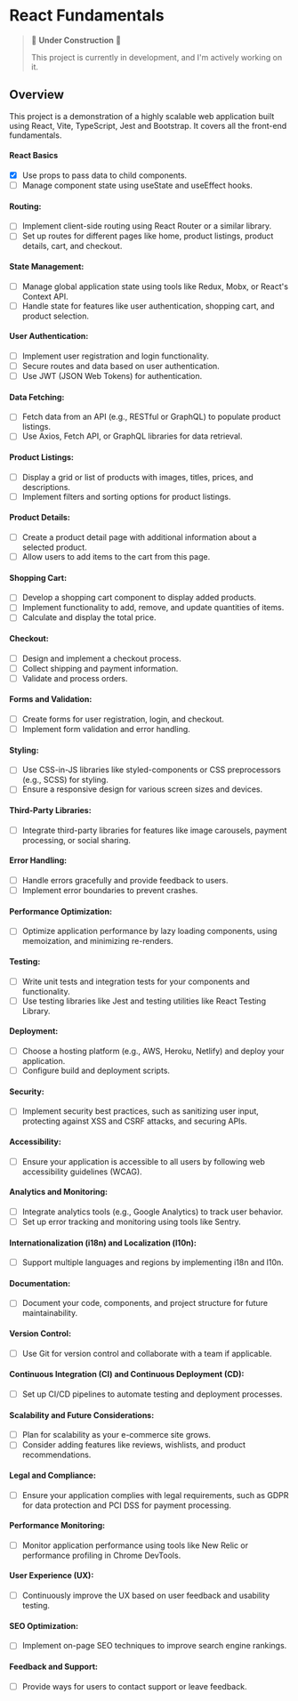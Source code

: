 # React Fundamentals

>🚧 **Under Construction** 🚧
>
>This project is currently in development, and I'm actively working on it.

## Overview

This project is a demonstration of a highly scalable web application built using React, Vite, TypeScript, Jest and Bootstrap. It covers all the front-end fundamentals.

#### React Basics

- [x] Use props to pass data to child components.
- [ ] Manage component state using useState and useEffect hooks.

#### Routing:

- [ ] Implement client-side routing using React Router or a similar library.
- [ ] Set up routes for different pages like home, product listings, product details, cart, and checkout.

#### State Management:

- [ ] Manage global application state using tools like Redux, Mobx, or React's Context API.
- [ ] Handle state for features like user authentication, shopping cart, and product selection.

#### User Authentication:

- [ ] Implement user registration and login functionality.
- [ ] Secure routes and data based on user authentication.
- [ ] Use JWT (JSON Web Tokens) for authentication.

#### Data Fetching:

- [ ] Fetch data from an API (e.g., RESTful or GraphQL) to populate product listings.
- [ ] Use Axios, Fetch API, or GraphQL libraries for data retrieval.

#### Product Listings:

- [ ] Display a grid or list of products with images, titles, prices, and descriptions.
- [ ] Implement filters and sorting options for product listings.

#### Product Details:

- [ ] Create a product detail page with additional information about a selected product.
- [ ] Allow users to add items to the cart from this page.

#### Shopping Cart:

- [ ] Develop a shopping cart component to display added products.
- [ ] Implement functionality to add, remove, and update quantities of items.
- [ ] Calculate and display the total price.

#### Checkout:

- [ ] Design and implement a checkout process.
- [ ] Collect shipping and payment information.
- [ ] Validate and process orders.

#### Forms and Validation:

- [ ] Create forms for user registration, login, and checkout.
- [ ] Implement form validation and error handling.

#### Styling:

- [ ] Use CSS-in-JS libraries like styled-components or CSS preprocessors (e.g., SCSS) for styling.
- [ ] Ensure a responsive design for various screen sizes and devices.

#### Third-Party Libraries:

- [ ] Integrate third-party libraries for features like image carousels, payment processing, or social sharing.

#### Error Handling:

- [ ] Handle errors gracefully and provide feedback to users.
- [ ] Implement error boundaries to prevent crashes.

#### Performance Optimization:

- [ ] Optimize application performance by lazy loading components, using memoization, and minimizing re-renders.

#### Testing:

- [ ] Write unit tests and integration tests for your components and functionality.
- [ ] Use testing libraries like Jest and testing utilities like React Testing Library.

#### Deployment:

- [ ] Choose a hosting platform (e.g., AWS, Heroku, Netlify) and deploy your application.
- [ ] Configure build and deployment scripts.

#### Security:

- [ ] Implement security best practices, such as sanitizing user input, protecting against XSS and CSRF attacks, and securing APIs.

#### Accessibility:

- [ ] Ensure your application is accessible to all users by following web accessibility guidelines (WCAG).

#### Analytics and Monitoring:

- [ ] Integrate analytics tools (e.g., Google Analytics) to track user behavior.
- [ ] Set up error tracking and monitoring using tools like Sentry.

#### Internationalization (i18n) and Localization (l10n):

- [ ] Support multiple languages and regions by implementing i18n and l10n.

#### Documentation:

- [ ] Document your code, components, and project structure for future maintainability.

#### Version Control:

- [ ] Use Git for version control and collaborate with a team if applicable.

#### Continuous Integration (CI) and Continuous Deployment (CD):

- [ ] Set up CI/CD pipelines to automate testing and deployment processes.

#### Scalability and Future Considerations:

- [ ] Plan for scalability as your e-commerce site grows.
- [ ] Consider adding features like reviews, wishlists, and product recommendations.

#### Legal and Compliance:

- [ ] Ensure your application complies with legal requirements, such as GDPR for data protection and PCI DSS for payment processing.

#### Performance Monitoring:

- [ ] Monitor application performance using tools like New Relic or performance profiling in Chrome DevTools.

#### User Experience (UX):

- [ ] Continuously improve the UX based on user feedback and usability testing.

#### SEO Optimization:

- [ ] Implement on-page SEO techniques to improve search engine rankings.

#### Feedback and Support:

- [ ] Provide ways for users to contact support or leave feedback.
